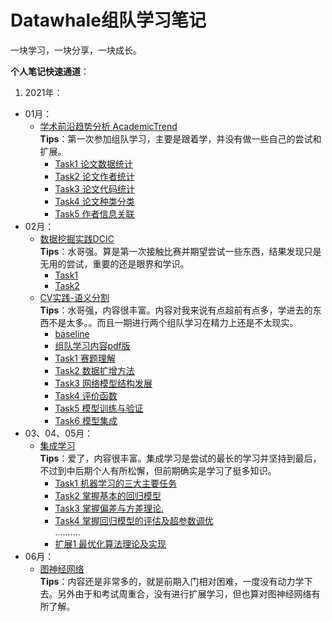 # Datawhale组队学习笔记
一块学习，一块分享，一块成长。

**个人笔记快速通道**：
1. 2021年：
  - 01月：
    - [学术前沿趋势分析 AcademicTrend](https://github.com/datawhalechina/team-learning-data-mining/tree/master/AcademicTrends)  
      **Tips**：第一次参加组队学习，主要是跟着学，并没有做一些自己的尝试和扩展。
      - [Task1 论文数据统计](https://github.com/chenjiyan2001/Datawhale-TeamLearning-StudyNotes/blob/main/2021/01/AcademicTrend/cHEn-Task1%20%E8%AE%BA%E6%96%87%E6%95%B0%E6%8D%AE%E7%BB%9F%E8%AE%A1.ipynb)
      - [Task2 论文作者统计](https://github.com/chenjiyan2001/Datawhale-TeamLearning-StudyNotes/blob/main/2021/01/AcademicTrend/cHEn-Task2%20%E8%AE%BA%E6%96%87%E4%BD%9C%E8%80%85%E7%BB%9F%E8%AE%A1.ipynb)
      - [Task3 论文代码统计](https://github.com/chenjiyan2001/Datawhale-TeamLearning-StudyNotes/blob/main/2021/01/AcademicTrend/cHEn-Task3%20%E8%AE%BA%E6%96%87%E4%BB%A3%E7%A0%81%E7%BB%9F%E8%AE%A1.ipynb)
      - [Task4 论文种类分类](https://github.com/chenjiyan2001/Datawhale-TeamLearning-StudyNotes/blob/main/2021/01/AcademicTrend/cHEn-Task4%20%E8%AE%BA%E6%96%87%E7%A7%8D%E7%B1%BB%E5%88%86%E7%B1%BB.ipynb)
      - [Task5 作者信息关联](https://github.com/chenjiyan2001/Datawhale-TeamLearning-StudyNotes/blob/main/2021/01/AcademicTrend/cHEn-Task5%20%E4%BD%9C%E8%80%85%E4%BF%A1%E6%81%AF%E5%85%B3%E8%81%94.ipynb)
  - 02月：
    - [数据挖掘实践DCIC](https://coggle.club/learn/DCIC2021/)  
      **Tips**：水哥强。算是第一次接触比赛并期望尝试一些东西，结果发现只是无用的尝试，重要的还是眼界和学识。
      - [Task1](https://github.com/chenjiyan2001/Datawhale-TeamLearning-StudyNotes/blob/main/2021/02/DCIC%202021/Task1%E7%AC%94%E8%AE%B0.md)
      - [Task2](https://github.com/chenjiyan2001/Datawhale-TeamLearning-StudyNotes/blob/main/2021/02/DCIC%202021/Task2.md)
    - [CV实践-语义分割](https://github.com/datawhalechina/team-learning-cv/tree/master/AerialImageSegmentation)  
      **Tips**：水哥强，内容很丰富。内容对我来说有点超前有点多，学进去的东西不是太多。。而且一期进行两个组队学习在精力上还是不太现实。
      - [baseline](https://github.com/datawhalechina/team-learning-cv/blob/master/AerialImageSegmentation/baseline.ipynb)
      - [组队学习内容pdf版](https://github.com/chenjiyan2001/Datawhale-TeamLearning-StudyNotes/blob/main/2021/02/SS-Surface%20building%20identification/%E9%9B%B6%E5%9F%BA%E7%A1%80%E5%85%A5%E9%97%A8%E8%AF%AD%E4%B9%89%E5%88%86%E5%89%B2%20-%20%E5%9F%8E%E5%B8%82%E5%BB%BA%E7%AD%91%E8%AF%86%E5%88%AB.pdf)
      - [Task1 赛题理解](https://github.com/chenjiyan2001/Datawhale-TeamLearning-StudyNotes/blob/main/2021/02/SS-Surface%20building%20identification/Task1%20%E8%AF%BE%E5%90%8E%E4%BD%9C%E4%B8%9A.md)
      - [Task2 数据扩增方法](https://github.com/chenjiyan2001/Datawhale-TeamLearning-StudyNotes/blob/main/2021/02/SS-Surface%20building%20identification/Task2%20%E8%AF%BE%E5%90%8E%E4%BD%9C%E4%B8%9A.ipynb)
      - [Task3 网络模型结构发展](https://github.com/chenjiyan2001/Datawhale-TeamLearning-StudyNotes/blob/main/2021/02/SS-Surface%20building%20identification/Task3%20%E8%AF%BE%E5%90%8E%E4%BD%9C%E4%B8%9A.md)
      - [Task4 评价函数](https://github.com/chenjiyan2001/Datawhale-TeamLearning-StudyNotes/blob/main/2021/02/SS-Surface%20building%20identification/Task4%20%E8%AF%BE%E5%90%8E%E4%BD%9C%E4%B8%9A.ipynb)
      - [Task5 模型训练与验证](https://github.com/chenjiyan2001/Datawhale-TeamLearning-StudyNotes/blob/main/2021/02/SS-Surface%20building%20identification/Task5%20%E8%AF%BE%E5%90%8E%E4%BD%9C%E4%B8%9A.ipynb)
      - [Task6 模型集成](https://github.com/chenjiyan2001/Datawhale-TeamLearning-StudyNotes/blob/main/2021/02/SS-Surface%20building%20identification/Task6.ipynb)
  - 03、04、05月：
    - [集成学习](https://github.com/datawhalechina/team-learning-data-mining/tree/master/EnsembleLearning)  
      **Tips**：爱了，内容很丰富。集成学习是尝试的最长的学习并坚持到最后，不过到中后期个人有所松懈，但前期确实是学习了挺多知识。
      - [Task1 机器学习的三大主要任务](https://github.com/chenjiyan2001/Datawhale-TeamLearning-StudyNotes/blob/main/2021/03/EnsembleLearning/Task1%20%E6%9C%BA%E5%99%A8%E5%AD%A6%E4%B9%A0%E7%9A%84%E4%B8%89%E5%A4%A7%E4%B8%BB%E8%A6%81%E4%BB%BB%E5%8A%A1.ipynb)
      - [Task2 掌握基本的回归模型](https://github.com/chenjiyan2001/Datawhale-TeamLearning-StudyNotes/blob/main/2021/03/EnsembleLearning/Task2%20%E6%8E%8C%E6%8F%A1%E5%9F%BA%E6%9C%AC%E7%9A%84%E5%9B%9E%E5%BD%92%E6%A8%A1%E5%9E%8B.ipynb)
      - [Task3 掌握偏差与方差理论.](https://github.com/chenjiyan2001/Datawhale-TeamLearning-StudyNotes/blob/main/2021/03/EnsembleLearning/Task3%20%E6%8E%8C%E6%8F%A1%E5%81%8F%E5%B7%AE%E4%B8%8E%E6%96%B9%E5%B7%AE%E7%90%86%E8%AE%BA.ipynb)
      - [Task4 掌握回归模型的评估及超参数调优]()  
        ..........
      - [扩展1 最优化算法理论及实现](https://github.com/chenjiyan2001/Datawhale-TeamLearning-StudyNotes/blob/main/2021/03/EnsembleLearning/%E6%89%A9%E5%B1%951%20%E6%9C%80%E4%BC%98%E5%8C%96%E7%AE%97%E6%B3%95%E7%90%86%E8%AE%BA%E5%8F%8A%E5%AE%9E%E7%8E%B0.ipynb)
  - 06月：
    - [图神经网络]()  
      **Tips**：内容还是非常多的，就是前期入门相对困难，一度没有动力学下去。另外由于和考试周重合，没有进行扩展学习，但也算对图神经网络有所了解。  
